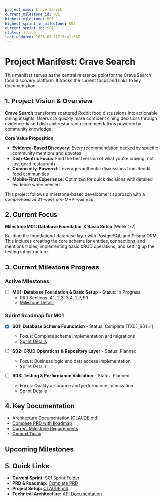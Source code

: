 ```yaml
---
project_name: Crave Search
current_milestone_id: M01
highest_milestone: M01
highest_sprint_in_milestone: S03
current_sprint_id: S01
status: active
last_updated: 2025-07-21T15:41:56Z
---
```


# Project Manifest: Crave Search

This manifest serves as the central reference point for the Crave Search food discovery platform. It tracks the current focus and links to key documentation.

## 1. Project Vision & Overview

**Crave Search** transforms scattered Reddit food discussions into actionable dining insights. Users can quickly make confident dining decisions through evidence-based dish and restaurant recommendations powered by community knowledge.

**Core Value Proposition:**

- **Evidence-Based Discovery**: Every recommendation backed by specific community mentions and upvotes
- **Dish-Centric Focus**: Find the best version of what you're craving, not just good restaurants
- **Community-Powered**: Leverages authentic discussions from Reddit food communities
- **Mobile-First Experience**: Optimized for quick decisions with detailed evidence when needed

This project follows a milestone-based development approach with a comprehensive 31-week pre-MVP roadmap.

## 2. Current Focus

**Milestone M01: Database Foundation & Basic Setup** (Week 1-2)

Building the foundational database layer with PostgreSQL and Prisma ORM. This includes creating the core schema for entities, connections, and mentions tables, implementing basic CRUD operations, and setting up the testing infrastructure.

## 3. Current Milestone Progress

### Active Milestones

- [ ] **M01: Database Foundation & Basic Setup** - Status: In Progress
  - PRD Sections: 4.1, 2.3, 3.4, 2.7, 9.1
  - [Milestone Details](./02_REQUIREMENTS/M01_Database_Foundation_Basic_Setup/M01_milestone_meta.md)

### Sprint Roadmap for M01

- [x] **S01: Database Schema Foundation** - Status: Complete (TX05_S01 ✅)

  - Focus: Complete schema implementation and migrations
  - [Sprint Details](./03_SPRINTS/S01_M01_Database_Schema_Foundation/S01_M01_sprint_meta.md)

- [ ] **S02: CRUD Operations & Repository Layer** - Status: Planned

  - Focus: Business logic and data access implementation
  - [Sprint Details](./03_SPRINTS/S02_M01_CRUD_Operations_Repository_Layer/S02_M01_sprint_meta.md)

- [ ] **S03: Testing & Performance Validation** - Status: Planned
  - Focus: Quality assurance and performance optimization
  - [Sprint Details](./03_SPRINTS/S03_M01_Testing_Performance_Validation/S03_M01_sprint_meta.md)

## 4. Key Documentation

- [Architecture Documentation (CLAUDE.md)](../CLAUDE.md)
- [Complete PRD with Roadmap](../../PRD.md)
- [Current Milestone Requirements](./02_REQUIREMENTS/M01_Database_Foundation_Basic_Setup/)
- [General Tasks](./04_GENERAL_TASKS/)

## Upcoming Milestones

## 5. Quick Links

- **Current Sprint:** [S01 Sprint Folder](./03_SPRINTS/S01_M01_Database_Schema_Foundation/)
- **PRD & Roadmap:** [Complete PRD](../../PRD.md)
- **Project Setup:** [CLAUDE.md](../CLAUDE.md)
- **Technical Architecture:** [API Documentation](../../apps/api/README.md)
